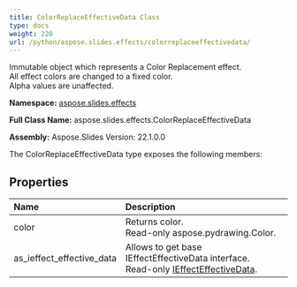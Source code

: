 ```yaml
---
title: ColorReplaceEffectiveData Class
type: docs
weight: 220
url: /python/aspose.slides.effects/colorreplaceeffectivedata/
---
```


Immutable object which represents a Color Replacement effect.<br/>            All effect colors are changed to a fixed color.<br/>            Alpha values are unaffected.

**Namespace:** [aspose.slides.effects](/python/aspose.slides.effects/)

**Full Class Name:** aspose.slides.effects.ColorReplaceEffectiveData

**Assembly:**  Aspose.Slides Version: 22.1.0.0

The ColorReplaceEffectiveData type exposes the following members:
## **Properties**
|**Name**|**Description**|
| :- | :- |
|color|Returns color.<br/>            Read-only aspose.pydrawing.Color.|
|as_ieffect_effective_data|Allows to get base IEffectEffectiveData interface.<br/>            Read-only [IEffectEffectiveData](/python/aspose.slides.effects/ieffecteffectivedata/).|
